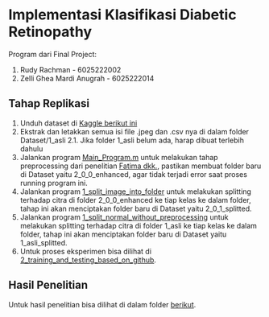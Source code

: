 # Implementasi Klasifikasi Diabetic Retinopathy
Program dari Final Project:
1. Rudy Rachman - 6025222002
2. Zelli Ghea Mardi Anugrah - 6025222014

## Tahap Replikasi
1. Unduh dataset di [Kaggle berikut ini](https://www.kaggle.com/datasets/mariaherrerot/eyepacspreprocess)
2. Ekstrak dan letakkan semua isi file .jpeg dan .csv nya di dalam folder Dataset/1_asli
2.1. Jika folder 1_asli belum ada, harap dibuat terlebih dahulu
3. Jalankan program [Main_Program.m](Entropy_Enhancemnet/Main_Program.m) untuk melakukan tahap preprocessing dari penelitian [Fatima dkk.](https://github.com/ImranNust/DiabeticRetinoPathyDetection), pastikan membuat folder baru di Dataset yaitu 2_0_0_enhanced, agar tidak terjadi error saat proses running program ini.
4. Jalankan program [1_split_image_into_folder](Program/ReferenceUpdated/1_split_image_into_folder.py) untuk melakukan splitting terhadap citra di folder 2_0_0_enhanced ke tiap kelas ke dalam folder, tahap ini akan menciptakan folder baru di Dataset yaitu 2_0_1_splitted.
5. Jalankan program [1_split_normal_without_preprocessing](Program/ReferenceUpdated/1_split_normal_without_preprocessing.py) untuk melakukan splitting terhadap citra di folder 1_asli ke tiap kelas ke dalam folder, tahap ini akan menciptakan folder baru di Dataset yaitu 1_asli_splitted.
6. Untuk proses eksperimen bisa dilihat di [2_training_and_testing_based_on_github](Program/ReferenceUpdated/2_training_and_testing_based_on_github.ipynb).

## Hasil Penelitian
Untuk hasil penelitian bisa dilihat di dalam folder [berikut](Result/2_4_reference_updated).